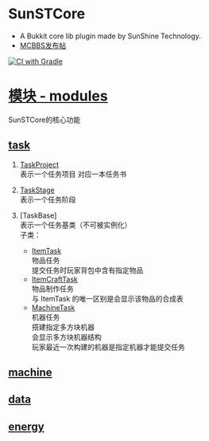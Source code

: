 # SunSTCore
* A Bukkit core lib plugin made by SunShine Technology.
* [MCBBS发布帖](https://www.mcbbs.net/thread-1170416-1-1.html)

[![CI with Gradle](https://github.com/freeze-dolphin/SunSTCore/actions/workflows/gradle.yml/badge.svg)](https://github.com/freeze-dolphin/SunSTCore/actions/workflows/gradle.yml)

# [模块 - modules](https://github.com/Sunshine-wzy/SunSTCore/tree/master/src/main/kotlin/io/github/sunshinewzy/sunstcore/modules)  
SunSTCore的核心功能

## [task](https://github.com/Sunshine-wzy/SunSTCore/tree/master/src/main/kotlin/io/github/sunshinewzy/sunstcore/modules/task)
1. [TaskProject](https://github.com/Sunshine-wzy/SunSTCore/blob/master/docs/modules/task/TaskProject.md)  
表示一个任务项目
对应一本任务书

2. [TaskStage](https://github.com/Sunshine-wzy/SunSTCore/blob/master/docs/modules/task/TaskStage.md)  
表示一个任务阶段

3. [TaskBase]  
表示一个任务基类（不可被实例化）  
子类：
    - [ItemTask](https://github.com/Sunshine-wzy/SunSTCore/tree/master/src/main/kotlin/io/github/sunshinewzy/sunstcore/modules/task/tasks/ItemTask.kt)  
    物品任务  
    提交任务时玩家背包中含有指定物品
    - [ItemCraftTask](https://github.com/Sunshine-wzy/SunSTCore/tree/master/src/main/kotlin/io/github/sunshinewzy/sunstcore/modules/task/tasks/ItemCraftTask.kt)  
    物品制作任务  
    与 ItemTask 的唯一区别是会显示该物品的合成表
    - [MachineTask](https://github.com/Sunshine-wzy/SunSTCore/tree/master/src/main/kotlin/io/github/sunshinewzy/sunstcore/modules/task/tasks/MachineTask.kt)  
    机器任务  
    搭建指定多方块机器  
    会显示多方块机器结构  
    玩家最近一次构建的机器是指定机器才能提交任务

## [machine](https://github.com/Sunshine-wzy/SunSTCore/tree/master/src/main/kotlin/io/github/sunshinewzy/sunstcore/modules/machine)

## [data](https://github.com/Sunshine-wzy/SunSTCore/tree/master/src/main/kotlin/io/github/sunshinewzy/sunstcore/modules/data)

## [energy](https://github.com/Sunshine-wzy/SunSTCore/tree/master/src/main/kotlin/io/github/sunshinewzy/sunstcore/modules/energy)

